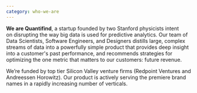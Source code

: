 ```yaml
---
category: who-we-are
---
```


**We are Quantifind**, a startup founded by two Stanford physicists intent on disrupting the way big data is used for predictive analytics. Our team of Data Scientists, Software Engineers, and Designers distills large, complex streams of data into a powerfully simple product that provides deep insight into a customer's past performance, and recommends strategies for optimizing the one metric that matters to our customers: future revenue.

We’re funded by top tier Silicon Valley venture firms (Redpoint Ventures and Andreessen Horowitz). Our product is actively serving the premiere brand names in a rapidly increasing number of verticals.